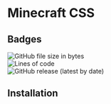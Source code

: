 # Minecraft CSS

## Badges
![GitHub file size in bytes](https://img.shields.io/github/size/ThatRemixiak/MinecraftCSS?label=SIZE%20OF%20OUR%20CSS&style=for-the-badge)
<br>
![Lines of code](https://img.shields.io/tokei/lines/github/ThatRemixiak/MinecraftCSS?style=for-the-badge)
<br>
![GitHub release (latest by date)](https://img.shields.io/github/v/release/ThatRemixiak/MinecraftCSS?display_name=tag&style=for-the-badge)

## Installation
